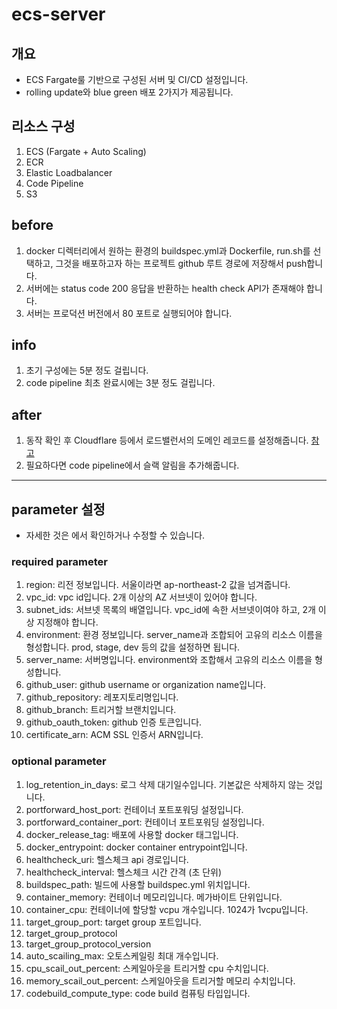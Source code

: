 # ecs-server

## 개요

- ECS Fargate룰 기반으로 구성된 서버 및 CI/CD 설정입니다.
- rolling update와 blue green 배포 2가지가 제공됩니다.

## 리소스 구성

1. ECS (Fargate + Auto Scaling)
2. ECR
3. Elastic Loadbalancer
4. Code Pipeline
5. S3

## before

1. docker 디렉터리에서 원하는 환경의 buildspec.yml과 Dockerfile, run.sh를 선택하고, 그것을 배포하고자 하는 프로젝트 github 루트 경로에 저장해서 push합니다.
2. 서버에는 status code 200 응답을 반환하는 health check API가 존재해야 합니다.
3. 서버는 프로덕션 버전에서 80 포트로 실행되어야 합니다.

## info

1. 초기 구성에는 5분 정도 걸립니다.
2. code pipeline 최초 완료시에는 3분 정도 걸립니다.

## after

1. 동작 확인 후 Cloudflare 등에서 로드밸런서의 도메인 레코드를 설정해줍니다. [참고](https://blog.naver.com/sssang97/222913100848)
2. 필요하다면 code pipeline에서 슬랙 알림을 추가해줍니다.

---

## parameter 설정

- 자세한 것은 [](./variables.tf)에서 확인하거나 수정할 수 있습니다.

### required parameter

1. region: 리전 정보입니다. 서울이라면 ap-northeast-2 값을 넘겨줍니다.
2. vpc_id: vpc id입니다. 2개 이상의 AZ 서브넷이 있어야 합니다.
3. subnet_ids: 서브넷 목록의 배열입니다. vpc_id에 속한 서브넷이여야 하고, 2개 이상 지정해야 합니다.
4. environment: 환경 정보입니다. server_name과 조합되어 고유의 리소스 이름을 형성합니다. prod, stage, dev 등의 값을 설정하면 됩니다.
5. server_name: 서버명입니다. environment와 조합해서 고유의 리소스 이름을 형성합니다.
6. github_user: github username or organization name입니다.
7. github_repository: 레포지토리명입니다.
8. github_branch: 트리거할 브랜치입니다.
9. github_oauth_token: github 인증 토큰입니다.
10. certificate_arn: ACM SSL 인증서 ARN입니다.

### optional parameter

1. log_retention_in_days: 로그 삭제 대기일수입니다. 기본값은 삭제하지 않는 것입니다.
2. portforward_host_port: 컨테이너 포트포워딩 설정입니다.
3. portforward_container_port: 컨테이너 포트포워딩 설정입니다.
4. docker_release_tag: 배포에 사용할 docker 태그입니다.
5. docker_entrypoint: docker container entrypoint입니다.
6. healthcheck_uri: 헬스체크 api 경로입니다.
7. healthcheck_interval: 헬스체크 시간 간격 (초 단위)
8. buildspec_path: 빌드에 사용할 buildspec.yml 위치입니다.
9. container_memory: 컨테이너 메모리입니다. 메가바이트 단위입니다.
10. container_cpu: 컨테이너에 할당할 vcpu 개수입니다. 1024가 1vcpu입니다.
11. target_group_port: target group 포트입니다.
12. target_group_protocol
13. target_group_protocol_version
14. auto_scailing_max: 오토스케일링 최대 개수입니다.
15. cpu_scail_out_percent: 스케일아웃을 트리거할 cpu 수치입니다.
16. memory_scail_out_percent: 스케일아웃을 트리거할 메모리 수치입니다.
17. codebuild_compute_type: code build 컴퓨팅 타입입니다.
